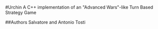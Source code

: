 #Urchin
A C++ implementation of an "Advanced Wars"-like Turn Based Strategy Game  


##Authors
Salvatore and Antonio Tosti  

